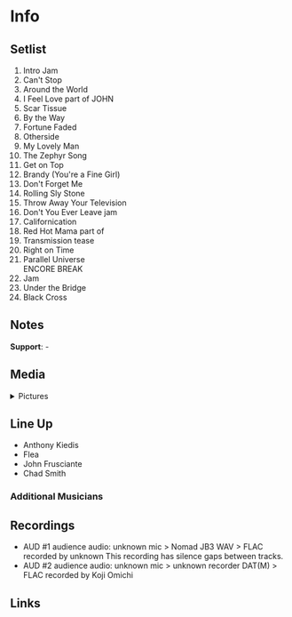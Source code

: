 # Info

## Setlist

1. Intro Jam
2. Can't Stop
3. Around the World
4. I Feel Love part of JOHN
5. Scar Tissue
6. By the Way
7. Fortune Faded
8. Otherside
9. My Lovely Man
10. The Zephyr Song
11. Get on Top
12. Brandy (You're a Fine Girl)
13. Don't Forget Me
14. Rolling Sly Stone
15. Throw Away Your Television
16. Don't You Ever Leave jam
17. Californication
18. Red Hot Mama part of
19. Transmission tease
20. Right on Time
21. Parallel Universe
<br> ENCORE BREAK
22. Jam
23. Under the Bridge
24. Black Cross

## Notes

**Support**: -

## Media 

<details>
  <summary>Pictures</summary>
  <!--<img alt="Setlist" title="Setlist" src="_.jpg" height="200" />-->
</details>

## Line Up

* Anthony Kiedis
* Flea
* John Frusciante
* Chad Smith

### Additional Musicians

## Recordings

* AUD #1 audience audio: unknown mic > Nomad JB3 WAV > FLAC recorded by unknown This recording has silence gaps between tracks.  
* AUD #2 audience audio: unknown mic > unknown recorder DAT(M) > FLAC recorded by Koji Omichi

## Links
